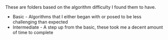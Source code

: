 These are folders based on the algorithm difficulty I found them to have.

* Basic - Algorithms that I either began with or posed to be less challenging than expected
* Intermediate - A step up from the basic, these took me a decent amount of time to complete
